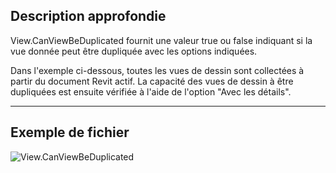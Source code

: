 ## Description approfondie
View.CanViewBeDuplicated fournit une valeur true ou false indiquant si la vue donnée peut être dupliquée avec les options indiquées.

Dans l'exemple ci-dessous, toutes les vues de dessin sont collectées à partir du document Revit actif. La capacité des vues de dessin à être dupliquées est ensuite vérifiée à l'aide de l'option "Avec les détails".
___
## Exemple de fichier

![View.CanViewBeDuplicated](./Revit.Elements.Views.View.CanViewBeDuplicated_img.jpg)
